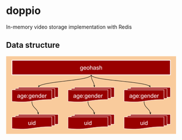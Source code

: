 # doppio
In-memory video storage implementation with Redis

## Data structure
![Diagram](https://raw.githubusercontent.com/muminoff/doppio/develop/diagram.png)

